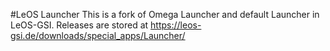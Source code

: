 #LeOS Launcher
This is a fork of Omega Launcher and default Launcher in LeOS-GSI. 
Releases are stored at https://leos-gsi.de/downloads/special_apps/Launcher/
